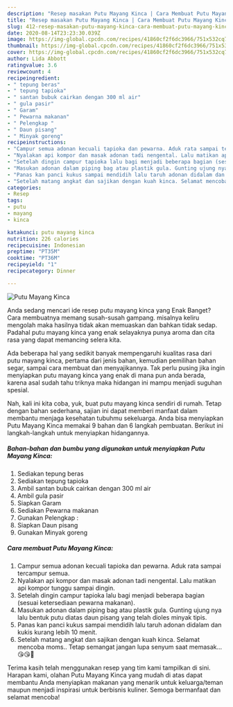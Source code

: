 ```yaml
---
description: "Resep masakan Putu Mayang Kinca | Cara Membuat Putu Mayang Kinca Yang Sempurna"
title: "Resep masakan Putu Mayang Kinca | Cara Membuat Putu Mayang Kinca Yang Sempurna"
slug: 412-resep-masakan-putu-mayang-kinca-cara-membuat-putu-mayang-kinca-yang-sempurna
date: 2020-08-14T23:23:30.039Z
image: https://img-global.cpcdn.com/recipes/41860cf2f6dc3966/751x532cq70/putu-mayang-kinca-foto-resep-utama.jpg
thumbnail: https://img-global.cpcdn.com/recipes/41860cf2f6dc3966/751x532cq70/putu-mayang-kinca-foto-resep-utama.jpg
cover: https://img-global.cpcdn.com/recipes/41860cf2f6dc3966/751x532cq70/putu-mayang-kinca-foto-resep-utama.jpg
author: Lida Abbott
ratingvalue: 3.6
reviewcount: 4
recipeingredient:
- " tepung beras"
- " tepung tapioka"
- " santan bubuk cairkan dengan 300 ml air"
- " gula pasir"
- " Garam"
- " Pewarna makanan"
- " Pelengkap "
- " Daun pisang"
- " Minyak goreng"
recipeinstructions:
- "Campur semua adonan kecuali tapioka dan pewarna. Aduk rata sampai tercampur semua."
- "Nyalakan api kompor dan masak adonan tadi nengental. Lalu matikan api kompor tunggu sampai dingin."
- "Setelah dingin campur tapioka lalu bagi menjadi beberapa bagian (sesuai ketersediaan pewarna makanan)."
- "Masukan adonan dalam piping bag atau plastik gula. Gunting ujung nya lalu bentuk putu diatas daun pisang yang telah dioles minyak tipis."
- "Panas kan panci kukus sampai mendidih lalu taruh adonan didalam dan kukis kurang lebih 10 menit."
- "Setelah matang angkat dan sajikan dengan kuah kinca. Selamat mencoba moms.. Tetap semangat jangan lupa senyum saat memasak... 😘😘🌹"
categories:
- Resep
tags:
- putu
- mayang
- kinca

katakunci: putu mayang kinca 
nutrition: 226 calories
recipecuisine: Indonesian
preptime: "PT35M"
cooktime: "PT36M"
recipeyield: "1"
recipecategory: Dinner

---
```



![Putu Mayang Kinca](https://img-global.cpcdn.com/recipes/41860cf2f6dc3966/751x532cq70/putu-mayang-kinca-foto-resep-utama.jpg)

Anda sedang mencari ide resep putu mayang kinca yang Enak Banget? Cara membuatnya memang susah-susah gampang. misalnya keliru mengolah maka hasilnya tidak akan memuaskan dan bahkan tidak sedap. Padahal putu mayang kinca yang enak selayaknya punya aroma dan cita rasa yang dapat memancing selera kita.

Ada beberapa hal yang sedikit banyak mempengaruhi kualitas rasa dari putu mayang kinca, pertama dari jenis bahan, kemudian pemilihan bahan segar, sampai cara membuat dan menyajikannya. Tak perlu pusing jika ingin menyiapkan putu mayang kinca yang enak di mana pun anda berada, karena asal sudah tahu triknya maka hidangan ini mampu menjadi suguhan spesial.




Nah, kali ini kita coba, yuk, buat putu mayang kinca sendiri di rumah. Tetap dengan bahan sederhana, sajian ini dapat memberi manfaat dalam membantu menjaga kesehatan tubuhmu sekeluarga. Anda bisa menyiapkan Putu Mayang Kinca memakai 9 bahan dan 6 langkah pembuatan. Berikut ini langkah-langkah untuk menyiapkan hidangannya.

<!--inarticleads1-->

##### Bahan-bahan dan bumbu yang digunakan untuk menyiapkan Putu Mayang Kinca:

1. Sediakan  tepung beras
1. Sediakan  tepung tapioka
1. Ambil  santan bubuk cairkan dengan 300 ml air
1. Ambil  gula pasir
1. Siapkan  Garam
1. Sediakan  Pewarna makanan
1. Gunakan  Pelengkap :
1. Siapkan  Daun pisang
1. Gunakan  Minyak goreng




<!--inarticleads2-->

##### Cara membuat Putu Mayang Kinca:

1. Campur semua adonan kecuali tapioka dan pewarna. Aduk rata sampai tercampur semua.
1. Nyalakan api kompor dan masak adonan tadi nengental. Lalu matikan api kompor tunggu sampai dingin.
1. Setelah dingin campur tapioka lalu bagi menjadi beberapa bagian (sesuai ketersediaan pewarna makanan).
1. Masukan adonan dalam piping bag atau plastik gula. Gunting ujung nya lalu bentuk putu diatas daun pisang yang telah dioles minyak tipis.
1. Panas kan panci kukus sampai mendidih lalu taruh adonan didalam dan kukis kurang lebih 10 menit.
1. Setelah matang angkat dan sajikan dengan kuah kinca. Selamat mencoba moms.. Tetap semangat jangan lupa senyum saat memasak... 😘😘🌹




Terima kasih telah menggunakan resep yang tim kami tampilkan di sini. Harapan kami, olahan Putu Mayang Kinca yang mudah di atas dapat membantu Anda menyiapkan makanan yang menarik untuk keluarga/teman maupun menjadi inspirasi untuk berbisnis kuliner. Semoga bermanfaat dan selamat mencoba!
